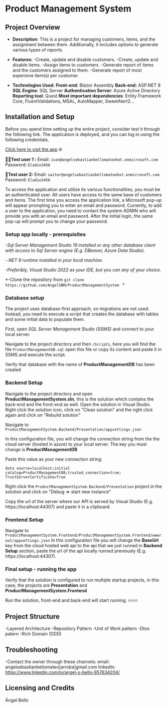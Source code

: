 # Product Management System

## Project Overview
- **Description**: This is a project for managing customers, items, and the assignment between them. Additionally, it includes options to generate various types of reports.

- **Features**:
-Create, update and disable customers.
-Create, update and disable items.
-Assign items to customers.
-Generate report of items and the customers assigned to them.
-Generate report of most expensive item(s) per customer.

- **Technologies Used**: 
**Front-end**: Blazor Assembly
**Back-end:** ASP.NET 8 
**SQL Engine**: SQL Server
**Authentication Server**: Azure Active Directory
**Reporting tool**: Quest
**Most important dependencies**: Entity Framework Core, FluentValidations, MSAL, AutoMapper, SweetAlert2...

## Installation and Setup
Before you spend time setting up the entire project, consider test it  through the following link. The application is deployed, and you can log in using the following credentials.

[Click here to visit the app](productmanagementfrontend.azurewebsites.net) 🌐

**👨‍🦲Test user 1 :**
Email: `ivan@angelsebastianbellomateohot.onmicrosoft.com`
Password: `Eladio3456`

**🧔Test user 2:** 
Email: `saiter@angelsebastianbellomateohot.onmicrosoft.com`
Password: `Eladio3456`

To access the application and utilize its various functionalities, you must be an authenticated user. All users have access to the same base of customers and items. The first time you access the application link, a Microsoft pop-up will appear prompting you to enter an email and password. Currently, to add a user to the application, you need to contact the system ADMIN who will provide you with an email and password. After the initial login, the same pop-up will prompt you to change your password.


### Setup app locally - prerequisites 


*-Sql Server Management Studio 19 installed or any other database client with access to Sql Server engine (E.g. DBeaver, Azure Data Studio).*

*-.NET 8 runtime installed in your local machine.*

*-Preferibly, Visual Studio 2022 as your IDE, but you can any of your choice.*

*-Clone the repository from `git clone  https://github.com/AngelSBM/ProductManagementSystem `  *

### Database setup
The project uses database-first approach, so migrations are not used. Instead, you need to execute a script that creates the database with tables and some initial data to populate them.

First, open *SQL Server Management Studio (SSMS)* and connect to your local server. 

Navigate to the project directory and then `/Scripts`, here you will find the file `ProductManagementDB.sql` open this file or copy its content and paste it in SSMS and execute the script.

Verify that database with the name of **ProductManagementDB** has been created

### Backend Setup
Navigate to the project directory and open **ProductManagementSystem.sln**, this is the solution which contains the back-end and the front-end as well. Open the solution in Visual Studio. Right click the solution icon, click on "Clean solution" and the right click again and click on "Rebuild solution"

Navigate to `ProductManagementSystem.Backend/Presentation/appsettings.json`

In this configuration file, you will change the connection string from the the cloud server (hosted in azure) to your local server. The key you must change is **ProductManagementDB**

Paste this value as your new connection string: 

`data source=localhost;initial catalog=ProductManagementDB;trusted_connection=true; TrustServerCertificate=True`

Right click the `ProductManagementSystem.Backend/Presentation`  project in the solution and click on "Debug => start new instance"

Copy the url of the server where our API is served by Visual Studio (E.g. https://localhost:44307) and paste it in a clipboard.

### Frontend Setup

Navigate to `
ProductManagementSystem.Frontend/ProductManagementSystem.Frontend/wwwroot/appsettings.json
`
In this configuration file you will change the **BaseUrl** key from the cloud hosted web api to the api that we just runned in **Backend Setup** section, paste the url of the api locally runned previously  (E.g. https://localhost:44307).

### Final setup - running the app
Verify that the solution is configured to run multiple startup projects, in this case, the projects are **Presentation** and **ProductManagementSystem.Frontend**

Run the solution, front-end and back-end will start running. 🔥🔥🔥

## Project Structure
 -Layered Architecture
-Repository Pattern
-Unit of Work pattern
-Dtos patern
-Rich Domain (DDD)


## Troubleshooting
-Contact the owner through these channels:
email: angelsebastianbellomateo[arroba]gmail.com
linkedIn: https://www.linkedin.com/in/angel-s-bello-957634204/

## Licensing and Credits
Ángel Bello 
